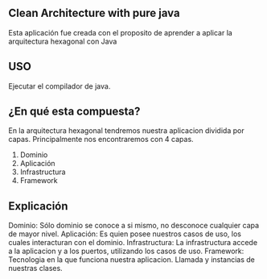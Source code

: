 ## Clean Architecture with pure java
Esta aplicación fue creada con el proposito de aprender a aplicar la arquitectura hexagonal con Java

## USO
Ejecutar el compilador de java.

## ¿En qué esta compuesta?
En la arquitectura hexagonal tendremos nuestra aplicacion dividida por capas. Principalmente nos encontraremos con 4 capas.
1. Dominio
2. Aplicación
3. Infrastructura
4. Framework

## Explicación
Dominio: Sólo dominio se conoce a si mismo, no desconoce cualquier capa de mayor nivel. 
Aplicación: Es quien posee nuestros casos de uso, los cuales interacturan con el dominio.
Infrastructura: La infrastructura accede a la aplicacion y a los puertos, utilizando los casos de uso.
Framework: Tecnologia en la que funciona nuestra aplicacion. Llamada y instancias de nuestras clases.

